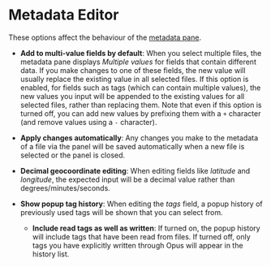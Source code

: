 # Metadata Editor

These options affect the behaviour of the [metadata pane](/Manual/basic_concepts/the_lister/metadata_pane.md).

- **Add to multi-value fields by default**: When you select multiple files, the metadata pane displays *Multiple values* for fields that contain different data. If you make changes to one of these fields, the new value will usually replace the existing value in all selected files. If this option is enabled, for fields such as tags (which can contain multiple values), the new values you input will be appended to the existing values for all selected files, rather than replacing them.
  Note that even if this option is turned off, you can add new values by prefixing them with a `+` character (and remove values using a `-` character).

- **Apply changes automatically**: Any changes you make to the metadata of a file via the panel will be saved automatically when a new file is selected or the panel is closed.
- **Decimal geocoordinate editing**: When editing fields like *latitude* and *longitude*, the expected input will be a decimal value rather than degrees/minutes/seconds.
- **Show popup tag history**: When editing the *tags* field, a popup history of previously used tags will be shown that you can select from.
  - **Include read tags as well as written**: If turned on, the popup history will include tags that have been read from files. If turned off, only tags you have explicitly written through Opus will appear in the history list.
